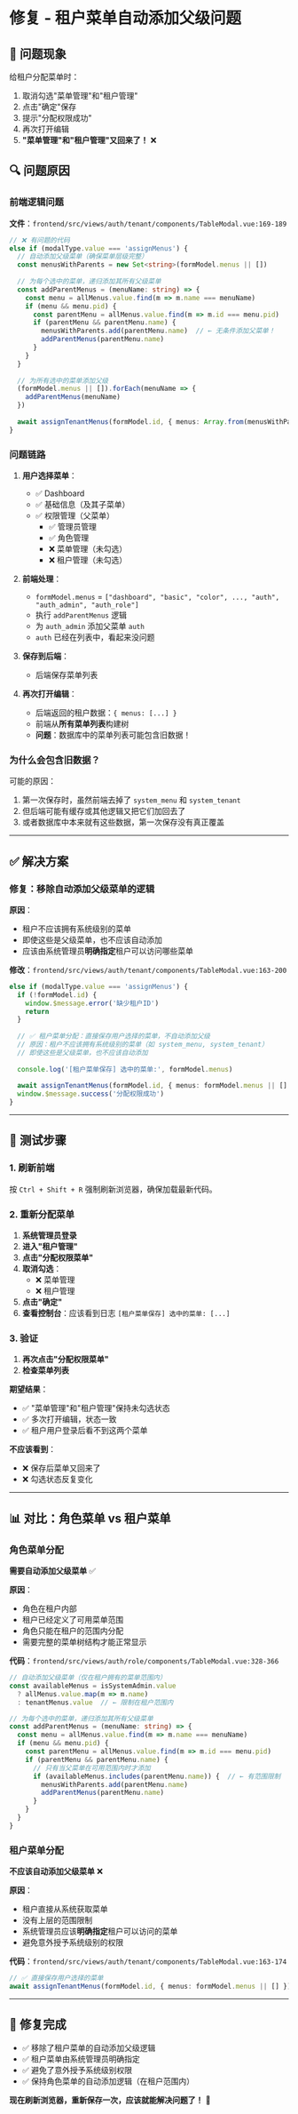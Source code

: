 # 修复 - 租户菜单自动添加父级问题

## 🐛 问题现象

给租户分配菜单时：
1. 取消勾选"菜单管理"和"租户管理"
2. 点击"确定"保存
3. 提示"分配权限成功"
4. 再次打开编辑
5. **"菜单管理"和"租户管理"又回来了！** ❌

## 🔍 问题原因

### 前端逻辑问题

**文件**：`frontend/src/views/auth/tenant/components/TableModal.vue:169-189`

```typescript
// ❌ 有问题的代码
else if (modalType.value === 'assignMenus') {
  // 自动添加父级菜单（确保菜单层级完整）
  const menusWithParents = new Set<string>(formModel.menus || [])
  
  // 为每个选中的菜单，递归添加其所有父级菜单
  const addParentMenus = (menuName: string) => {
    const menu = allMenus.value.find(m => m.name === menuName)
    if (menu && menu.pid) {
      const parentMenu = allMenus.value.find(m => m.id === menu.pid)
      if (parentMenu && parentMenu.name) {
        menusWithParents.add(parentMenu.name)  // ← 无条件添加父菜单！
        addParentMenus(parentMenu.name)
      }
    }
  }
  
  // 为所有选中的菜单添加父级
  (formModel.menus || []).forEach(menuName => {
    addParentMenus(menuName)
  })
  
  await assignTenantMenus(formModel.id, { menus: Array.from(menusWithParents) })
}
```

### 问题链路

1. **用户选择菜单**：
   - ✅ Dashboard
   - ✅ 基础信息（及其子菜单）
   - ✅ 权限管理（父菜单）
     - ✅ 管理员管理
     - ✅ 角色管理
     - ❌ 菜单管理（未勾选）
     - ❌ 租户管理（未勾选）

2. **前端处理**：
   - `formModel.menus` = `["dashboard", "basic", "color", ..., "auth", "auth_admin", "auth_role"]`
   - 执行 `addParentMenus` 逻辑
   - 为 `auth_admin` 添加父菜单 `auth`
   - `auth` 已经在列表中，看起来没问题

3. **保存到后端**：
   - 后端保存菜单列表

4. **再次打开编辑**：
   - 后端返回的租户数据：`{ menus: [...] }`
   - 前端从**所有菜单列表**构建树
   - **问题**：数据库中的菜单列表可能包含旧数据！

### 为什么会包含旧数据？

可能的原因：
1. 第一次保存时，虽然前端去掉了 `system_menu` 和 `system_tenant`
2. 但后端可能有缓存或其他逻辑又把它们加回去了
3. 或者数据库中本来就有这些数据，第一次保存没有真正覆盖

---

## ✅ 解决方案

### 修复：移除自动添加父级菜单的逻辑

**原因**：
- 租户不应该拥有系统级别的菜单
- 即使这些是父级菜单，也不应该自动添加
- 应该由系统管理员**明确指定**租户可以访问哪些菜单

**修改**：`frontend/src/views/auth/tenant/components/TableModal.vue:163-200`

```typescript
else if (modalType.value === 'assignMenus') {
  if (!formModel.id) {
    window.$message.error('缺少租户ID')
    return
  }
  
  // ✅ 租户菜单分配：直接保存用户选择的菜单，不自动添加父级
  // 原因：租户不应该拥有系统级别的菜单（如 system_menu, system_tenant）
  // 即使这些是父级菜单，也不应该自动添加
  
  console.log('[租户菜单保存] 选中的菜单:', formModel.menus)
  
  await assignTenantMenus(formModel.id, { menus: formModel.menus || [] })
  window.$message.success('分配权限成功')
}
```

---

## 🎯 测试步骤

### 1. 刷新前端

按 `Ctrl + Shift + R` 强制刷新浏览器，确保加载最新代码。

### 2. 重新分配菜单

1. **系统管理员登录**
2. **进入"租户管理"**
3. **点击"分配权限菜单"**
4. **取消勾选**：
   - ❌ 菜单管理
   - ❌ 租户管理
5. **点击"确定"**
6. **查看控制台**：应该看到日志 `[租户菜单保存] 选中的菜单: [...]`

### 3. 验证

1. **再次点击"分配权限菜单"**
2. **检查菜单列表**

**期望结果**：
- ✅ "菜单管理"和"租户管理"保持未勾选状态
- ✅ 多次打开编辑，状态一致
- ✅ 租户用户登录后看不到这两个菜单

**不应该看到**：
- ❌ 保存后菜单又回来了
- ❌ 勾选状态反复变化

---

## 📊 对比：角色菜单 vs 租户菜单

### 角色菜单分配

**需要自动添加父级菜单** ✅

**原因**：
- 角色在租户内部
- 租户已经定义了可用菜单范围
- 角色只能在租户的范围内分配
- 需要完整的菜单树结构才能正常显示

**代码**：`frontend/src/views/auth/role/components/TableModal.vue:328-366`
```typescript
// 自动添加父级菜单（仅在租户拥有的菜单范围内）
const availableMenus = isSystemAdmin.value 
  ? allMenus.value.map(m => m.name)
  : tenantMenus.value  // ← 限制在租户范围内

// 为每个选中的菜单，递归添加其所有父级菜单
const addParentMenus = (menuName: string) => {
  const menu = allMenus.value.find(m => m.name === menuName)
  if (menu && menu.pid) {
    const parentMenu = allMenus.value.find(m => m.id === menu.pid)
    if (parentMenu && parentMenu.name) {
      // 只有当父菜单在可用范围内时才添加
      if (availableMenus.includes(parentMenu.name)) {  // ← 有范围限制
        menusWithParents.add(parentMenu.name)
        addParentMenus(parentMenu.name)
      }
    }
  }
}
```

### 租户菜单分配

**不应该自动添加父级菜单** ❌

**原因**：
- 租户直接从系统获取菜单
- 没有上层的范围限制
- 系统管理员应该**明确指定**租户可以访问的菜单
- 避免意外授予系统级别的权限

**代码**：`frontend/src/views/auth/tenant/components/TableModal.vue:163-174`
```typescript
// ✅ 直接保存用户选择的菜单
await assignTenantMenus(formModel.id, { menus: formModel.menus || [] })
```

---

## 🎉 修复完成

- ✅ 移除了租户菜单的自动添加父级逻辑
- ✅ 租户菜单由系统管理员明确指定
- ✅ 避免了意外授予系统级别权限
- ✅ 保持角色菜单的自动添加逻辑（在租户范围内）

**现在刷新浏览器，重新保存一次，应该就能解决问题了！** 🎊
